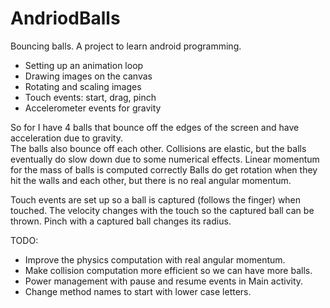 # AndriodBalls
Bouncing balls.
A project to learn android programming.
 
- Setting up an animation loop
- Drawing images on the canvas
- Rotating and scaling images
- Touch events: start, drag, pinch
- Accelerometer events for gravity

So for I have 4 balls that bounce off the edges of the screen and have acceleration due to gravity.  
The balls also bounce off each other.  Collisions are elastic, but the balls eventually do slow 
down due to some numerical effects.  Linear momentum for the mass of balls is computed correctly 
Balls do get rotation when they hit the walls and each other, but there is no real angular momentum.

Touch events are set up so a ball is captured (follows the finger) when touched.  The velocity changes with the touch so the 
captured ball can be thrown.  Pinch with a captured ball changes its radius.

TODO: 
- Improve the physics computation with real angular momentum.
- Make collision computation more efficient so we can have more balls.
- Power management with pause and resume events in Main activity.
- Change method names to start with lower case letters.